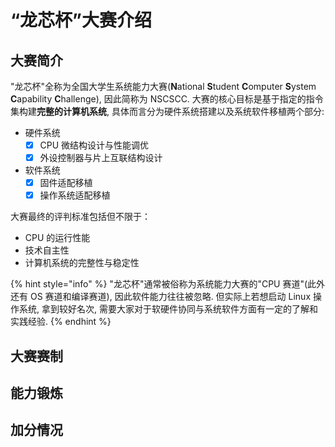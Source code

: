 # “龙芯杯”大赛介绍

## 大赛简介

"龙芯杯"全称为全国大学生系统能力大赛(**N**ational **S**tudent **C**omputer **S**ystem **C**apability **C**hallenge), 因此简称为 NSCSCC. 大赛的核心目标是基于指定的指令集构建**完整的计算机系统**, 具体而言分为硬件系统搭建以及系统软件移植两个部分:

- 硬件系统
	- [x] CPU 微结构设计与性能调优
	- [x] 外设控制器与片上互联结构设计
- 软件系统
	- [x] 固件适配移植
	- [x] 操作系统适配移植

大赛最终的评判标准包括但不限于：

+ CPU 的运行性能
+ 技术自主性
+ 计算机系统的完整性与稳定性

{% hint style="info" %}
"龙芯杯"通常被俗称为系统能力大赛的"CPU 赛道"(此外还有 OS 赛道和编译赛道), 因此软件能力往往被忽略. 但实际上若想启动 Linux 操作系统, 拿到较好名次, 需要大家对于软硬件协同与系统软件方面有一定的了解和实践经验.
{% endhint %}

## 大赛赛制

## 能力锻炼

## 加分情况
